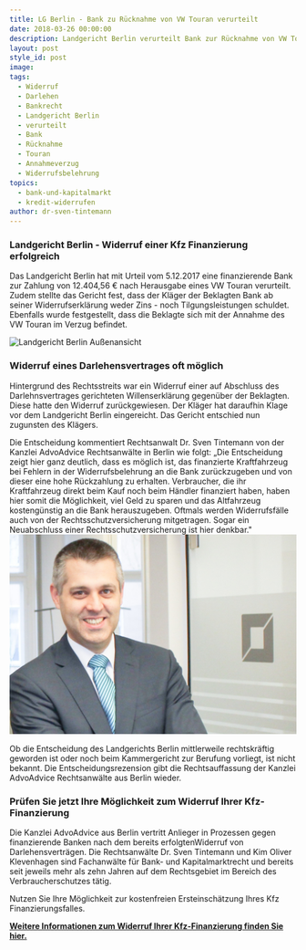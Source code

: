 ```yaml
---
title: LG Berlin - Bank zu Rücknahme von VW Touran verurteilt
date: 2018-03-26 00:00:00
description: Landgericht Berlin verurteilt Bank zur Rücknahme von VW Touran
layout: post
style_id: post
image:
tags:
  - Widerruf
  - Darlehen
  - Bankrecht
  - Landgericht Berlin
  - verurteilt
  - Bank
  - Rücknahme
  - Touran
  - Annahmeverzug
  - Widerrufsbelehrung
topics:
  - bank-und-kapitalmarkt
  - kredit-widerrufen
author: dr-sven-tintemann
---
```


### Landgericht Berlin - Widerruf einer Kfz Finanzierung erfolgreich

Das Landgericht Berlin hat mit Urteil vom 5.12.2017 eine finanzierende Bank zur Zahlung von 12.404,56 € nach Herausgabe eines VW Touran verurteilt. Zudem stellte das Gericht fest, dass der Kl&auml;ger der Beklagten Bank ab seiner Widerrufserkl&auml;rung weder Zins - noch Tilgungsleistungen schuldet. Ebenfalls wurde festgestellt, dass die Beklagte sich mit der Annahme des VW Touran im Verzug befindet.

![Landgericht Berlin Außenansicht](/uploads/lg-berlin-außenansicht-1.jpg)

### Widerruf eines Darlehensvertrages oft m&ouml;glich

Hintergrund des Rechtsstreits war ein Widerruf einer auf Abschluss des Darlehnsvertrages gerichteten Willenserkl&auml;rung gegen&uuml;ber der Beklagten. Diese hatte den Widerruf zur&uuml;ckgewiesen. Der Kl&auml;ger hat daraufhin Klage vor dem Landgericht Berlin eingereicht. Das Gericht entschied nun zugunsten des Kl&auml;gers.

Die Entscheidung kommentiert Rechtsanwalt Dr. Sven Tintemann von der Kanzlei AdvoAdvice Rechtsanw&auml;lte in Berlin wie folgt: „Die Entscheidung zeigt hier ganz deutlich, dass es m&ouml;glich ist, das finanzierte Kraftfahrzeug bei Fehlern in der Widerrufsbelehrung an die Bank zur&uuml;ckzugeben und von dieser eine hohe R&uuml;ckzahlung zu erhalten. Verbraucher, die ihr Kraftfahrzeug direkt beim Kauf noch beim H&auml;ndler finanziert haben, haben hier somit die M&ouml;glichkeit, viel Geld zu sparen und das Altfahrzeug kosteng&uuml;nstig an die Bank herauszugeben. Oftmals werden Widerrufsf&auml;lle auch von der Rechtsschutzversicherung mitgetragen. Sogar ein Neuabschluss einer Rechtsschutzversicherung ist hier denkbar."![](/uploads/advoadvice-01-52-von-80.jpg)

Ob die Entscheidung des Landgerichts Berlin mittlerweile rechtskr&auml;ftig geworden ist oder noch beim Kammergericht zur Berufung vorliegt, ist nicht bekannt. Die Entscheidungsrezension gibt die Rechtsauffassung der Kanzlei AdvoAdvice Rechtsanw&auml;lte aus Berlin wieder.

### Pr&uuml;fen Sie jetzt Ihre M&ouml;glichkeit zum Widerruf Ihrer Kfz-Finanzierung

Die Kanzlei AdvoAdvice aus Berlin vertritt Anlieger in Prozessen gegen finanzierende Banken nach dem bereits erfolgtenWiderruf von Darlehensvertr&auml;gen. Die Rechtsanw&auml;lte Dr. Sven Tintemann und Kim Oliver Klevenhagen sind Fachanw&auml;lte f&uuml;r Bank- und Kapitalmarktrecht und bereits seit jeweils mehr als zehn Jahren auf dem Rechtsgebiet im Bereich des Verbraucherschutzes t&auml;tig.

Nutzen Sie Ihre M&ouml;glichkeit zur kostenfreien Ersteinsch&auml;tzung Ihres Kfz Finanzierungsfalles.

**[Weitere Informationen zum Widerruf Ihrer Kfz-Finanzierung finden Sie hier.](/themen/kredit-widerrufen/)**